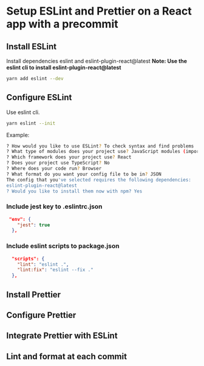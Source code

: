# Setup ESLint and Prettier on a React app with a precommit

## Install ESLint

Install dependencies eslint and eslint-plugin-react@latest
**Note: Use the eslint cli to install eslint-plugin-react@latest**

```bash
yarn add eslint --dev
```

## Configure ESLint

Use eslint cli.

```bash
yarn eslint --init
```

Example:

```bash
? How would you like to use ESLint? To check syntax and find problems
? What type of modules does your project use? JavaScript modules (import/export)
? Which framework does your project use? React
? Does your project use TypeScript? No
? Where does your code run? Browser
? What format do you want your config file to be in? JSON
The config that you've selected requires the following dependencies:
eslint-plugin-react@latest
? Would you like to install them now with npm? Yes
```

### Include jest key to .eslintrc.json

```json
 "env": {
    "jest": true
  },
```

### Include eslint scripts to package.json

```json
  "scripts": {
    "lint": "eslint .",
    "lint:fix": "eslint --fix ."
  },
```

## Install Prettier

## Configure Prettier

## Integrate Prettier with ESLint

## Lint and format at each commit
